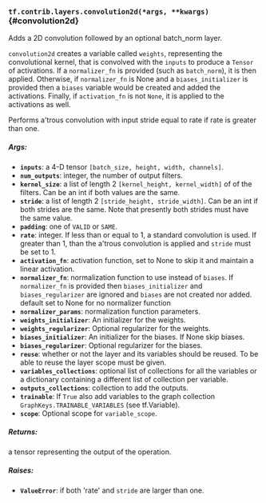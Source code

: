 ### `tf.contrib.layers.convolution2d(*args, **kwargs)` {#convolution2d}

Adds a 2D convolution followed by an optional batch_norm layer.

`convolution2d` creates a variable called `weights`, representing the
convolutional kernel, that is convolved with the `inputs` to produce a
`Tensor` of activations. If a `normalizer_fn` is provided (such as
`batch_norm`), it is then applied. Otherwise, if `normalizer_fn` is
None and a `biases_initializer` is provided then a `biases` variable would be
created and added the activations. Finally, if `activation_fn` is not `None`,
it is applied to the activations as well.

Performs a'trous convolution with input stride equal to rate if rate is
greater than one.

##### Args:


*  <b>`inputs`</b>: a 4-D tensor  `[batch_size, height, width, channels]`.
*  <b>`num_outputs`</b>: integer, the number of output filters.
*  <b>`kernel_size`</b>: a list of length 2 `[kernel_height, kernel_width]` of
    of the filters. Can be an int if both values are the same.
*  <b>`stride`</b>: a list of length 2 `[stride_height, stride_width]`.
    Can be an int if both strides are the same. Note that presently
    both strides must have the same value.
*  <b>`padding`</b>: one of `VALID` or `SAME`.
*  <b>`rate`</b>: integer. If less than or equal to 1, a standard convolution is used.
    If greater than 1, than the a'trous convolution is applied and `stride`
    must be set to 1.
*  <b>`activation_fn`</b>: activation function, set to None to skip it and maintain
    a linear activation.
*  <b>`normalizer_fn`</b>: normalization function to use instead of `biases`. If
    `normalizer_fn` is provided then `biases_initializer` and
    `biases_regularizer` are ignored and `biases` are not created nor added.
    default set to None for no normalizer function
*  <b>`normalizer_params`</b>: normalization function parameters.
*  <b>`weights_initializer`</b>: An initializer for the weights.
*  <b>`weights_regularizer`</b>: Optional regularizer for the weights.
*  <b>`biases_initializer`</b>: An initializer for the biases. If None skip biases.
*  <b>`biases_regularizer`</b>: Optional regularizer for the biases.
*  <b>`reuse`</b>: whether or not the layer and its variables should be reused. To be
    able to reuse the layer scope must be given.
*  <b>`variables_collections`</b>: optional list of collections for all the variables or
    a dictionary containing a different list of collection per variable.
*  <b>`outputs_collections`</b>: collection to add the outputs.
*  <b>`trainable`</b>: If `True` also add variables to the graph collection
    `GraphKeys.TRAINABLE_VARIABLES` (see tf.Variable).
*  <b>`scope`</b>: Optional scope for `variable_scope`.

##### Returns:

  a tensor representing the output of the operation.

##### Raises:


*  <b>`ValueError`</b>: if both 'rate' and `stride` are larger than one.

